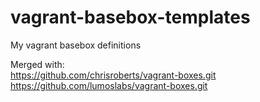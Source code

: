 vagrant-basebox-templates
=========================

My vagrant basebox definitions  

Merged with:   
https://github.com/chrisroberts/vagrant-boxes.git   
https://github.com/lumoslabs/vagrant-boxes.git
